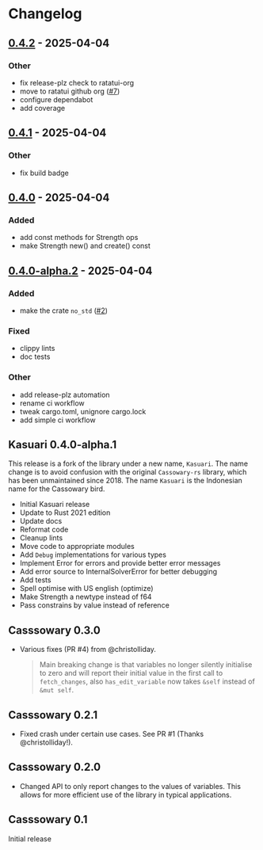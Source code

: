 # Changelog

## [0.4.2](https://github.com/ratatui/kasuari/compare/v0.4.1...v0.4.2) - 2025-04-04

### Other

- fix release-plz check to ratatui-org
- move to ratatui github org ([#7](https://github.com/ratatui/kasuari/pull/7))
- configure dependabot
- add coverage

## [0.4.1](https://github.com/joshka/kasuari/compare/v0.4.0...v0.4.1) - 2025-04-04

### Other

- fix build badge

## [0.4.0](https://github.com/joshka/kasuari/compare/v0.4.0-alpha.2...v0.4.0) - 2025-04-04

### Added

- add const methods for Strength ops
- make Strength new() and create() const

## [0.4.0-alpha.2](https://github.com/joshka/kasuari/compare/v0.4.0-alpha.1...v0.4.0-alpha.2) - 2025-04-04

### Added

- make the crate `no_std` ([#2](https://github.com/joshka/kasuari/pull/2))

### Fixed

- clippy lints
- doc tests

### Other

- add release-plz automation
- rename ci workflow
- tweak cargo.toml, unignore cargo.lock
- add simple ci workflow

## Kasuari 0.4.0-alpha.1

This release is a fork of the library under a new name, `Kasuari`. The name change is to avoid confusion
with the original `Cassowary-rs` library, which has been unmaintained since 2018. The name `Kasuari` is
the Indonesian name for the Cassowary bird.

- Initial Kasuari release
- Update to Rust 2021 edition
- Update docs
- Reformat code
- Cleanup lints
- Move code to appropriate modules
- Add `Debug` implementations for various types
- Implement Error for errors and provide better error messages
- Add error source to InternalSolverError for better debugging
- Add tests
- Spell optimise with US english (optimize)
- Make Strength a newtype instead of f64
- Pass constrains by value instead of reference

## Casssowary 0.3.0

- Various fixes (PR #4) from @christolliday.
  > Main breaking change is that variables no longer silently initialise to zero and will report
  their initial value in the first call to `fetch_changes`, also `has_edit_variable` now takes
  `&self` instead of `&mut self`.

## Casssowary 0.2.1

- Fixed crash under certain use cases. See PR #1 (Thanks @christolliday!).

## Casssowary 0.2.0

- Changed API to only report changes to the values of variables. This allows for more efficient use
  of the library in typical applications.

## Casssowary  0.1

Initial release
